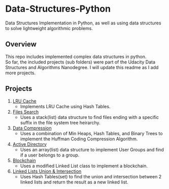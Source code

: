 # Data-Structures-Python
Data Structures Implementation in Python, as well as using data structures to solve lightweight algorithmic problems.

## Overview
This repo includes implemented complex data structures in python.  
So far, the included projects (sub folders) were part of the Udacity Data Structures and Algorithms Nanodegree. I will update this readme as I add more projects.

## Projects
1. [LRU Cache](https://github.com/karimkhattaby/Data-Structures-Python/tree/master/1%20LRU%20Cache)
    * Implements LRU Cache using Hash Tables.
2. [Files Search](https://github.com/karimkhattaby/Data-Structures-Python/tree/master/2%20Files%20Search)
    * Uses a stack(list) data structure to find files ending with a specific suffix in the file system tree heirarchy.
3. [Data Compression](https://github.com/karimkhattaby/Data-Structures-Python/tree/master/3%20Data%20Compression)
    * Uses a combination of Min Heaps, Hash Tables, and Binary Trees to implement the Huffman Coding Compression Algorithm.
4. [Active Directory](https://github.com/karimkhattaby/Data-Structures-Python/tree/master/4%20Active%20Directory)
    * Uses an array(list) data structure to implement User Groups and find if a user belongs to a group.
5. [Blockchain](https://github.com/karimkhattaby/Data-Structures-Python/tree/master/5%20Blockchain)
    * Uses a modified Linked List class to implement a blockchain.
6. [Linked Lists Union & Intersection](https://github.com/karimkhattaby/Data-Structures-Python/tree/master/6%20Linked%20Lists%20Union%20%26%20Intersection)
    * Uses Hash Tables(set) to find the union and intersection between 2 linked lists and return the result as a new linked list.
